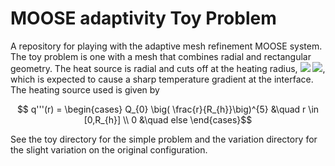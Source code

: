 # MOOSE adaptivity Toy Problem
A repository for playing with the adaptive mesh refinement MOOSE system. The toy problem is one with a mesh that combines radial and rectangular geometry. The heat source is radial and cuts off at the heating radius, <img src="https://render.githubusercontent.com/render/math?math={R_{h}}#gh-light-mode-only"> <img src="https://render.githubusercontent.com/render/math?math={R_{h}}#gh-dark-mode-only">, which is expected to cause a sharp temperature gradient at the interface. The heating source used is given by
```math
    q'''(r) =
    \begin{cases}
      Q_{0} \big( \frac{r}{R_{h}}\big)^{5} &\quad r \in [0,R_{h}] \\
        0 &\quad else
    \end{cases}
```

See the toy directory for the simple problem and the variation directory for the slight variation on the original configuration.
